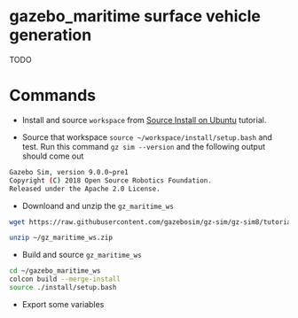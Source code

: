 # gazebo_maritime surface vehicle generation

TODO


# Commands

* Install and source ```workspace``` from [Source Install on Ubuntu](https://github.com/gazebosim/docs/blob/master/ionic/install_ubuntu_src.md) tutorial.

* Source that workspace ```source ~/workspace/install/setup.bash``` and test. Run this command ```gz sim --version``` and the following output should come out

```bash
Gazebo Sim, version 9.0.0~pre1
Copyright (C) 2018 Open Source Robotics Foundation.
Released under the Apache 2.0 License.
```

* Downloand and unzip the ```gz_maritime_ws```
```bash
wget https://raw.githubusercontent.com/gazebosim/gz-sim/gz-sim8/tutorials/files/surface_vehicles/gz_maritime_ws.zip -O ~/gz_maritime_ws.zip

unzip ~/gz_maritime_ws.zip
```

* Build and source ```gz_maritime_ws```
```bash
cd ~/gazebo_maritime_ws
colcon build --merge-install
source ./install/setup.bash
```

* Export some variables
```bash

```